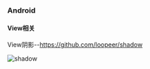 ### Android

#### View相关

View阴影--https://github.com/loopeer/shadow

![shadow](https://github.com/loopeer/shadow/raw/master/screenshot/shadow_foreground.gif)